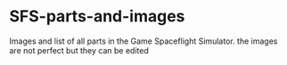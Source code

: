 # SFS-parts-and-images
Images and list of all parts in the Game Spaceflight Simulator. the images are not perfect but they can be edited
